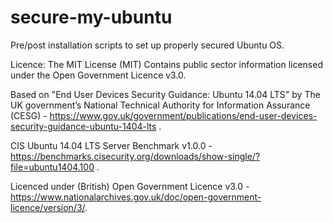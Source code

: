 # secure-my-ubuntu
Pre/post installation scripts to set up properly secured Ubuntu OS.

Licence:
The MIT License (MIT)
Contains public sector information licensed under the Open Government Licence v3.0.

Based on "End User Devices Security Guidance: Ubuntu 14.04 LTS" by The UK government’s National Technical Authority for Information Assurance (CESG) - https://www.gov.uk/government/publications/end-user-devices-security-guidance-ubuntu-1404-lts .

CIS Ubuntu 14.04 LTS Server Benchmark v1.0.0 - https://benchmarks.cisecurity.org/downloads/show-single/?file=ubuntu1404.100 .

Licenced under (British) Open Government Licence v3.0 - https://www.nationalarchives.gov.uk/doc/open-government-licence/version/3/.
